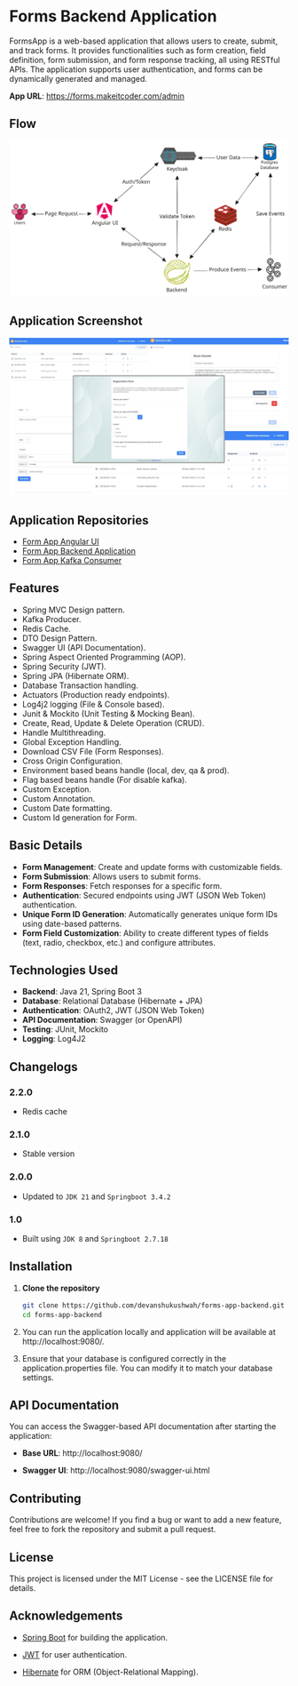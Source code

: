 # Forms Backend Application

FormsApp is a web-based application that allows users to create, submit, and track forms. It provides functionalities such as form creation, field definition, form submission, and form response tracking, all using RESTful APIs. The application supports user authentication, and forms can be dynamically generated and managed.

**App URL**: https://forms.makeitcoder.com/admin

## Flow
![flow](https://raw.githubusercontent.com/devanshukushwah/forms-app-backend/refs/heads/main/images/flow.svg)
## Application Screenshot
![Mockup](https://raw.githubusercontent.com/devanshukushwah/cdn/refs/heads/main/forms-app/images/mockup.jpg)

## Application Repositories
- [Form App Angular UI](https://github.com/devanshukushwah/forms-app-ui)
- [Form App Backend Application](https://github.com/devanshukushwah/forms-app-backend)
- [Form App Kafka Consumer](https://github.com/devanshukushwah/forms-app-consumer)

## Features

- Spring MVC Design pattern.
- Kafka Producer.
- Redis Cache.
- DTO Design Pattern.
- Swagger UI (API Documentation).
- Spring Aspect Oriented Programming (AOP).
- Spring Security (JWT).
- Spring JPA (Hibernate ORM).
- Database Transaction handling.
- Actuators (Production ready endpoints).
- Log4j2 logging (File & Console based).
- Junit & Mockito (Unit Testing & Mocking Bean).
- Create, Read, Update & Delete Operation (CRUD).
- Handle Multithreading.
- Global Exception Handling.
- Download CSV File (Form Responses).
- Cross Origin Configuration.
- Environment based beans handle (local, dev, qa & prod).
- Flag based beans handle (For disable kafka).
- Custom Exception.
- Custom Annotation.
- Custom Date formatting.
- Custom Id generation for Form.

## Basic Details

- **Form Management**: Create and update forms with customizable fields.
- **Form Submission**: Allows users to submit forms.
- **Form Responses**: Fetch responses for a specific form.
- **Authentication**: Secured endpoints using JWT (JSON Web Token) authentication.
- **Unique Form ID Generation**: Automatically generates unique form IDs using date-based patterns.
- **Form Field Customization**: Ability to create different types of fields (text, radio, checkbox, etc.) and configure attributes.

## Technologies Used

- **Backend**: Java 21, Spring Boot 3
- **Database**: Relational Database (Hibernate + JPA)
- **Authentication**: OAuth2, JWT (JSON Web Token)
- **API Documentation**: Swagger (or OpenAPI)
- **Testing**: JUnit, Mockito
- **Logging**: Log4J2

## Changelogs

### 2.2.0
- Redis cache

### 2.1.0
- Stable version

### 2.0.0
- Updated to `JDK 21` and `Springboot 3.4.2`

### 1.0
- Built using `JDK 8` and `Springboot 2.7.18`

## Installation

1. **Clone the repository**

   ```bash
   git clone https://github.com/devanshukushwah/forms-app-backend.git
   cd forms-app-backend
   ```
    
2. You can run the application locally and application will be available at http://localhost:9080/.
    
3. Ensure that your database is configured correctly in the application.properties file. You can modify it to match your database settings.
    

API Documentation
-----------------

You can access the Swagger-based API documentation after starting the application:

*   **Base URL**: http://localhost:9080/
    
*   **Swagger UI**: http://localhost:9080/swagger-ui.html

Contributing
------------

Contributions are welcome! If you find a bug or want to add a new feature, feel free to fork the repository and submit a pull request.

License
-------

This project is licensed under the MIT License - see the LICENSE file for details.

Acknowledgements
----------------

*   [Spring Boot](https://spring.io/projects/spring-boot) for building the application.
    
*   [JWT](https://jwt.io/) for user authentication.
    
*   [Hibernate](https://hibernate.org/) for ORM (Object-Relational Mapping).
